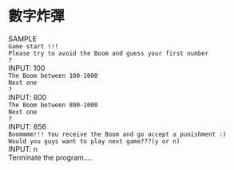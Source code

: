 # 數字炸彈
SAMPLE<br>
`Game start !!!`<br>
 `Please try to avoid the Boom and guess your first number`<br>
`?`<br>
INPUT: 100<br>
`The Boom between 100-1000`<br>
`Next one`<br>
`?`<br>
INPUT: 800<br>
`The Boom between 800-1000`<br>
`Next one`<br>
`?`<br>
INPUT: 856<br>
`Boommmm!!! You receive the Boom and go accept a punishment :)`<br>
`Would you guys want to play next game???(y or n)`<br>
INPUT: n<br>
Terminate the program....
